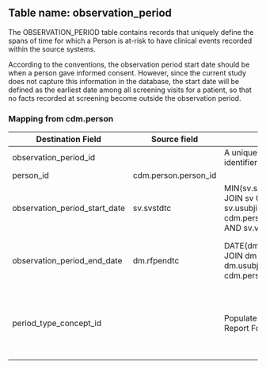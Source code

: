 ## Table name: observation_period

The OBSERVATION_PERIOD table contains records that uniquely define the spans of time for which a Person is at-risk to have clinical events recorded within the source systems.

According to the conventions, the observation period start date should be when a person gave informed consent. However, since the current study does not capture this information in the database, the start date will be defined as the earliest date among all screening visits for a patient, so that no facts recorded at screening become outside the observation period.

### Mapping from cdm.person

| Destination Field | Source field | Logic | Comment field |
| --- | --- | --- | --- |
| observation_period_id |  | A unique system generated identifier | Auto-increment |
| person_id | cdm.person.person_id |  |  |
| observation_period_start_date | sv.svstdtc | MIN(sv.svstdtc) <br> JOIN sv ON <br>  sv.usubjid = cdm.person.person_source_value <br> AND sv.visit = 'SCREENING' | Take the earliest date among SCREENING visits |
| observation_period_end_date | dm.rfpendtc | DATE(dm.rfpendtc) <br> JOIN dm ON <br> dm.usubjid = cdm.person.person_source_value | Extract date from the last disposition event date/timestamp |
| period_type_concept_id |  | Populate with 32809 — 'Case Report Form' | A new consolidated type concept for 4814723 — 'Period while enrolled in study' |

